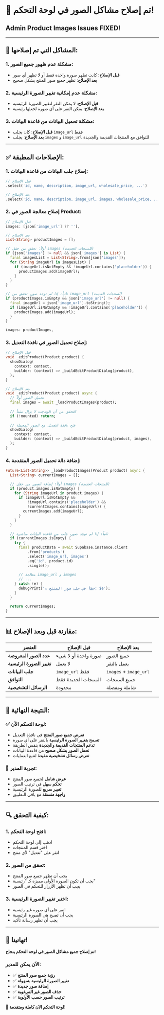 # 🎯 تم إصلاح مشاكل الصور في لوحة التحكم!
## Admin Product Images Issues FIXED!

---

## 🚨 **المشاكل التي تم إصلاحها:**

### **1. مشكلة عدم ظهور جميع الصور:**
- **قبل الإصلاح**: كانت تظهر صورة واحدة فقط أو لا تظهر أي صور
- **بعد الإصلاح**: تظهر جميع صور المنتج بشكل صحيح

### **2. مشكلة عدم إمكانية تغيير الصورة الرئيسية:**
- **قبل الإصلاح**: لا يمكن النقر لتغيير الصورة الرئيسية
- **بعد الإصلاح**: يمكن النقر على أي صورة لجعلها رئيسية

### **3. مشكلة تحميل البيانات من قاعدة البيانات:**
- **قبل الإصلاح**: كان يجلب `image_url` فقط
- **بعد الإصلاح**: يجلب `images` و `image_url` للتوافق مع المنتجات القديمة والجديدة

---

## ✅ **الإصلاحات المطبقة:**

### **1. إصلاح جلب البيانات من قاعدة البيانات:**
```dart
// قبل الإصلاح
.select('id, name, description, image_url, wholesale_price, ...')

// بعد الإصلاح  
.select('id, name, description, image_url, images, wholesale_price, ...')
```

### **2. إصلاح معالجة الصور في Product:**
```dart
// قبل الإصلاح
images: [json['image_url'] ?? ''],

// بعد الإصلاح
List<String> productImages = [];

// أولاً: تحقق من حقل images (للمنتجات الجديدة)
if (json['images'] != null && json['images'] is List) {
  final imagesList = List<String>.from(json['images']);
  for (String imageUrl in imagesList) {
    if (imageUrl.isNotEmpty && !imageUrl.contains('placeholder')) {
      productImages.add(imageUrl);
    }
  }
}

// ثانياً: إذا لم توجد صور، تحقق من image_url (للمنتجات القديمة)
if (productImages.isEmpty && json['image_url'] != null) {
  final imageUrl = json['image_url'].toString();
  if (imageUrl.isNotEmpty && !imageUrl.contains('placeholder')) {
    productImages.add(imageUrl);
  }
}

images: productImages,
```

### **3. إصلاح تحميل الصور في نافذة التعديل:**
```dart
// قبل الإصلاح
void _editProduct(Product product) {
  showDialog(
    context: context,
    builder: (context) => _buildEditProductDialog(product),
  );
}

// بعد الإصلاح
void _editProduct(Product product) async {
  // تحميل الصور أولاً
  final images = await _loadProductImages(product);
  
  // التحقق من أن الويدجت لا يزال مثبتاً
  if (!mounted) return;
  
  // فتح نافذة التعديل مع الصور المحملة
  showDialog(
    context: context,
    builder: (context) => _buildEditProductDialog(product, images),
  );
}
```

### **4. إضافة دالة تحميل الصور المتقدمة:**
```dart
Future<List<String>> _loadProductImages(Product product) async {
  List<String> currentImages = [];

  // أولاً: إضافة الصور من حقل images (للمنتجات الجديدة)
  if (product.images.isNotEmpty) {
    for (String imageUrl in product.images) {
      if (imageUrl.isNotEmpty &&
          !imageUrl.contains('placeholder') &&
          !currentImages.contains(imageUrl)) {
        currentImages.add(imageUrl);
      }
    }
  }

  // ثانياً: إذا لم توجد صور، جلب من قاعدة البيانات مباشرة
  if (currentImages.isEmpty) {
    try {
      final productData = await Supabase.instance.client
          .from('products')
          .select('image_url, images')
          .eq('id', product.id)
          .single();
      
      // معالجة image_url و images
      // ...
    } catch (e) {
      debugPrint('⚠️ خطأ في جلب صور المنتج: $e');
    }
  }

  return currentImages;
}
```

---

## 📊 **مقارنة قبل وبعد الإصلاح:**

| العنصر | قبل الإصلاح | بعد الإصلاح |
|--------|-------------|-------------|
| **عدد الصور المعروضة** | صورة واحدة أو لا شيء | جميع الصور |
| **تغيير الصورة الرئيسية** | لا يعمل | يعمل بالنقر |
| **جلب البيانات** | `image_url` فقط | `images` + `image_url` |
| **التوافق** | المنتجات الجديدة فقط | جميع المنتجات |
| **الرسائل التشخيصية** | محدودة | شاملة ومفصلة |

---

## 🎯 **النتيجة النهائية:**

### **✅ لوحة التحكم الآن:**
- **تعرض جميع صور المنتج** في نافذة التعديل
- **تسمح بتغيير الصورة الرئيسية** بالنقر على أي صورة
- **تدعم المنتجات القديمة والجديدة** بنفس الطريقة
- **تحمل الصور بشكل صحيح** من قاعدة البيانات
- **تعرض رسائل تشخيصية مفيدة** لتتبع العمليات

### **📱 تجربة المدير:**
- **عرض شامل** لجميع صور المنتج
- **تحكم سهل** في ترتيب الصور
- **تغيير سريع** للصورة الرئيسية
- **واجهة متسقة** مع باقي التطبيق

---

## 🔍 **كيفية التحقق:**

### **1. افتح لوحة التحكم:**
- اذهب إلى لوحة التحكم
- اختر قسم المنتجات
- انقر على "تعديل" لأي منتج

### **2. تحقق من الصور:**
- يجب أن تظهر جميع صور المنتج
- يجب أن تكون الصورة الأولى مميزة كـ "رئيسية"
- يجب أن تظهر الأزرار للتحكم في الصور

### **3. اختبر تغيير الصورة الرئيسية:**
- انقر على أي صورة غير رئيسية
- يجب أن تصبح هي الصورة الرئيسية
- يجب أن تظهر رسالة تأكيد

---

## 🎊 **تهانينا!**

**تم إصلاح جميع مشاكل الصور في لوحة التحكم بنجاح!**

### **الآن يمكن للمدير:**
- ✅ **رؤية جميع صور المنتج**
- ✅ **تغيير الصورة الرئيسية بسهولة**
- ✅ **إضافة صور جديدة**
- ✅ **حذف الصور غير المرغوبة**
- ✅ **ترتيب الصور حسب الأولوية**

**🎯 لوحة التحكم الآن كاملة ومتقدمة!**
